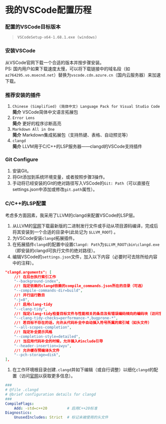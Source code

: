# 我的VSCode配置历程

### 配置的VSCode目标版本
> `VSCodeSetup-x64-1.68.1.exe (windows)` <br>

### 安装VSCode
从VSCode官网下载一个合适的版本并按步骤安装。 <br>
PS: 国内用户如果下载速度太慢，可以将下载链接中的域名段（如`az764295.vo.msecnd.net`）替换为`vscode.cdn.azure.cn`（国内云服务器）来加速下载。

### 推荐安装的插件
1. `Chinese (Simplified) (简体中文) Language Pack for Visual Studio Code` <br>
    **简介** VSCode简体中文语言拓展包
2. `Error Lens` <br>
    **简介** 更好的程序诊断高亮
3. `Markdown All in One` <br>
    **简介** Markdown集成拓展包（支持热键、表格、自动预览等）
4. `clangd` <br>
    **简介** LLVM用于C/C++的LSP服务器——clangd的VSCode支持插件

### Git Configure
1. 安装Git。
2. 将Git添加到系统环境变量，或者按照步骤3操作。
3. 手动将已经安装的Git的绝对路径写入VSCode的`Git: Path`（可以直接在settings.json中添加或修改`git.path`属性）。

### C/C++的LSP配置
考虑多方面因素，我采用了LLVM的clangd来配置VSCode的LSP层。

1. 从LLVM的[官网](https://releases.llvm.org/)下载最新版的二进制发行文件或手动从项目源码编译，完成后将其安装到一个合适的目录中(此处记为 `$LLVM_ROOT`) 。
2. 为VSCode安装`clangd`拓展插件。
3. 在拓展插件`clangd`的配置中设置`Clangd: Path`为`$LLVM_ROOT\bin\clangd.exe`（即安装的clangd可执行文件的绝对路径）。
4. 编辑VSCode的`settings.json`文件，加入以下内容（必要时可去除所给内容中的注释）。
``` json
"clangd.arguments": [
    //! 在后台执行索引工作
    "--background-index",
    //! 指定依赖的clangd依赖的compile_commands.json所在的目录（可选）
    "--compile-commands-dir=build",
    //! 并行运行数目
    "-j=8",
    //! 启用clang-tidy
    "--clang-tidy",
    //! 指定clang-tidy检查目标文件与性能相关的条目及有错误编码倾向的编码块（访问官网`https://clang.llvm.org/extra/clang-tidy/`以获取更多信息）
    "--clang-tidy-checks=performance-*,bugprone-*",
    //! 若目标不存在的话，允许从代码补全中自动插入符号所属的索引域（如头文件）
    "--all-scopes-completion",
    //! 指定补全提示风格
    "--completion-style=detailed",
    //! 当应用代码补全的时候，允许插入#include引导
    "--header-insertion=iwyu",
    //! 允许缓存预编译头文件
    "--pch-storage=disk",
],
```
1. 在工作环境根目录创建`.clangd`并如下编辑（或自行调整）以细化`clangd`的配置（访问[官网](https://clangd.llvm.org)以获取更多信息）。
```yaml
###
# @file .clangd
# @brief configuration details for clangd
###
CompileFlags:
    Add: -std=c++20         # 启用C++20标准
Diagnostics:
    UnusedIncludes: Strict  # 标记未被使用的头文件
```